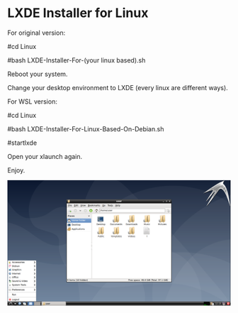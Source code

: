 # LXDE Installer for Linux

For original version:

#cd Linux

#bash LXDE-Installer-For-(your linux based).sh

Reboot your system.

Change your desktop environment to LXDE (every linux are different ways).

For WSL version:

#cd Linux

#bash LXDE-Installer-For-Linux-Based-On-Debian.sh

#startlxde

Open your xlaunch again.

Enjoy.

![](LXDE.png)

